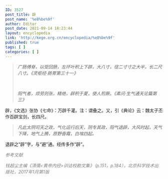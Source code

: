 ```yaml
---
ID: 3527
post_title: 辟
post_name: '%e8%be%9f'
author: Editor
post_date: 2021-09-14 18:23:44
layout: encyclopedia
link: 'http://kege.org.cn/encyclopedia/%e8%be%9f'
published: true
tags: [ ]
categories: [ ]
---
```

<blockquote><em>广肠傅脊，以受回肠，左环叶积上下辟，大八寸，径二寸寸之大半，长二尺八寸。《灵枢经·肠胃第三十一》</em>

&nbsp;

<em>阳气者，烦劳则张，精绝，辟积于夏，使人煎厥。《素问·生气通天论篇第三》</em></blockquote>
辟，《文选》张协《七命》：万辟千灌。注：谓叠之。又，引《典论》云：魏太子丕作百辟宝剑，长四尺。
<blockquote><em>凡此太阴司天之政，气化运行后天，阴专其政，阳气退辟，大风时起，天气下降，地气上腾，原野昏霿，白埃四起。</em></blockquote>
退辟之“辟”字，与“避”通。经传多作“辟”。

<span style="color: #808080;"><em>参考文献</em></span>

<span style="color: #808080;"><em>钱超尘主编《清儒&lt;黄帝内经&gt;训诂校勘文集》（p.151，p.184），北京科学技术出版社，2017年1月第1版</em></span>